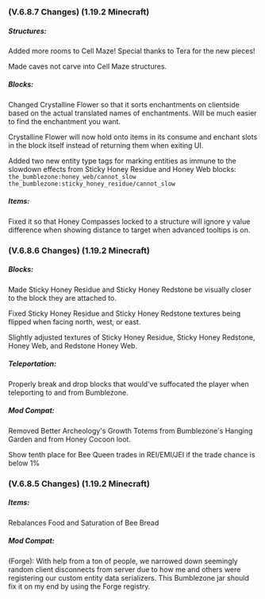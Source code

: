### **(V.6.8.7 Changes) (1.19.2 Minecraft)**

##### Structures:
Added more rooms to Cell Maze! Special thanks to Tera for the new pieces!

Made caves not carve into Cell Maze structures.

##### Blocks:
Changed Crystalline Flower so that it sorts enchantments on clientside based on the actual translated names of enchantments.
 Will be much easier to find the enchantment you want.

Crystalline Flower will now hold onto items in its consume and enchant slots in the block itself instead of returning them when exiting UI.

Added two new entity type tags for marking entities as immune to the slowdown effects from Sticky Honey Residue and Honey Web blocks:
 `the_bumblezone:honey_web/cannot_slow`
 `the_bumblezone:sticky_honey_residue/cannot_slow`

##### Items:
Fixed it so that Honey Compasses locked to a structure will ignore y value difference when showing distance to target when advanced tooltips is on.


### **(V.6.8.6 Changes) (1.19.2 Minecraft)**

##### Blocks:
Made Sticky Honey Residue and Sticky Honey Redstone be visually closer to the block they are attached to.

Fixed Sticky Honey Residue and Sticky Honey Redstone textures being flipped when facing north, west, or east.

Slightly adjusted textures of Sticky Honey Residue, Sticky Honey Redstone, Honey Web, and Redstone Honey Web.

##### Teleportation:
Properly break and drop blocks that would've suffocated the player when teleporting to and from Bumblezone.

##### Mod Compat:
Removed Better Archeology's Growth Totems from Bumblezone's Hanging Garden and from Honey Cocoon loot.

Show tenth place for Bee Queen trades in REI/EMI/JEI if the trade chance is below 1%


### **(V.6.8.5 Changes) (1.19.2 Minecraft)**

##### Items:
Rebalances Food and Saturation of Bee Bread

##### Mod Compat:
(Forge): With help from a ton of people, we narrowed down seemingly random client disconnects from server due to how me and others
 were registering our custom entity data serializers. This Bumblezone jar should fix it on my end by using the Forge registry.
